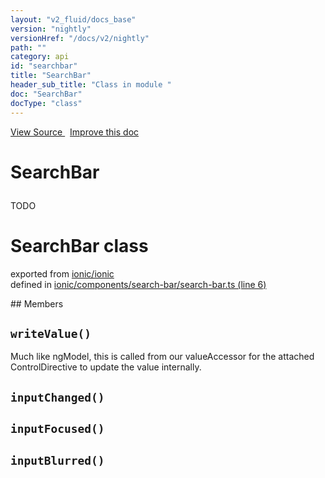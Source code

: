 ```yaml
---
layout: "v2_fluid/docs_base"
version: "nightly"
versionHref: "/docs/v2/nightly"
path: ""
category: api
id: "searchbar"
title: "SearchBar"
header_sub_title: "Class in module "
doc: "SearchBar"
docType: "class"
---
```



<div class="improve-docs">
  <a href='http://github.com/driftyco/ionic2/tree/master/ionic/components/search-bar/search-bar.ts#L5'>
    View Source
  </a>
  &nbsp;
  <a href='http://github.com/driftyco/ionic2/edit/master/ionic/components/search-bar/search-bar.ts#L5'>
    Improve this doc
  </a>
</div>




<h1 class="api-title">

  SearchBar



</h1>





<p>TODO</p>


<h1 class="class export">SearchBar <span class="type">class</span></h1>
<p class="module">exported from <a href='undefined'>ionic/ionic</a><br/>
defined in <a href="https://github.com/driftyco/ionic2/tree/master/ionic/components/search-bar/search-bar.ts#L6-L72">ionic/components/search-bar/search-bar.ts (line 6)</a>
</p>
## Members

<div id="writeValue"></div>
<h2>
  <code>writeValue()</code>

</h2>

Much like ngModel, this is called from our valueAccessor for the attached
ControlDirective to update the value internally.











<div id="inputChanged"></div>
<h2>
  <code>inputChanged()</code>

</h2>












<div id="inputFocused"></div>
<h2>
  <code>inputFocused()</code>

</h2>












<div id="inputBlurred"></div>
<h2>
  <code>inputBlurred()</code>

</h2>












